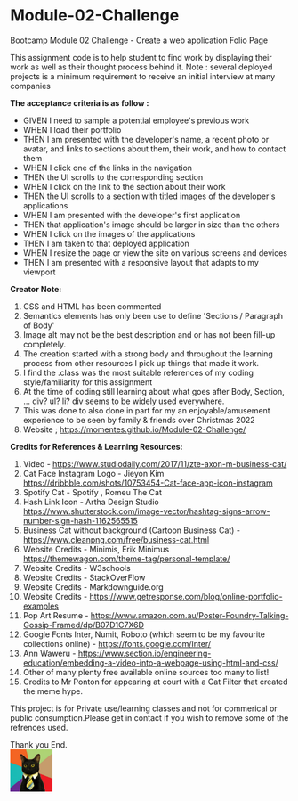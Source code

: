 # Module-02-Challenge
Bootcamp Module 02 Challenge - Create a web application Folio Page

This assignment code is to help student to find work by displaying their work as well as their thought process behind it. Note : several deployed projects is a minimum requirement to receive an initial interview at many companies

**The acceptance criteria is as follow :**
- GIVEN I need to sample a potential employee's previous work
- WHEN I load their portfolio
- THEN I am presented with the developer's name, a recent photo or avatar, and links to sections about them, their work, and how to contact them
- WHEN I click one of the links in the navigation
- THEN the UI scrolls to the corresponding section
- WHEN I click on the link to the section about their work
- THEN the UI scrolls to a section with titled images of the developer's applications
- WHEN I am presented with the developer's first application
- THEN that application's image should be larger in size than the others
- WHEN I click on the images of the applications
- THEN I am taken to that deployed application
- WHEN I resize the page or view the site on various screens and devices
- THEN I am presented with a responsive layout that adapts to my viewport

**Creator Note:**
1. CSS and HTML has been commented
2. Semantics elements has only been use to define 'Sections / Paragraph of Body'
3. Image alt may not be the best description and or has not been fill-up completely. 
4. The creation started with a strong body and throughout the learning process from other resources I pick up things that made it work.
5. I find the .class was the most suitable references of my coding style/familiarity for this assignment
6. At the time of coding still learning about what goes after Body, Section, ... div? ul? li? div seems to be widely used everywhere.
7. This was done to also done in part for my an enjoyable/amusement experience to be seen by family & friends over Christmas 2022
8. Website ; https://momentes.github.io/Module-02-Challenge/

**Credits for References & Learning Resources:**
1. Video - https://www.studiodaily.com/2017/11/zte-axon-m-business-cat/
2. Cat Face Instagram Logo - Jieyon Kim https://dribbble.com/shots/10753454-Cat-face-app-icon-instagram
3. Spotify Cat - Spotify , Romeu The Cat
4. Hash Link Icon - Artha Design Studio https://www.shutterstock.com/image-vector/hashtag-signs-arrow-number-sign-hash-1162565515
5. Business Cat without background (Cartoon Business Cat) - https://www.cleanpng.com/free/business-cat.html
6. Website Credits - Minimis, Erik Minimus https://themewagon.com/theme-tag/personal-template/
7. Website Credits - W3schools
8. Website Credits - StackOverFlow
9. Website Credits - Markdownguide.org
10. Website Credits - https://www.getresponse.com/blog/online-portfolio-examples
11. Pop Art Resume - https://www.amazon.com.au/Poster-Foundry-Talking-Gossip-Framed/dp/B07D1C7X6D
12. Google Fonts Inter, Numit, Roboto (which seem to be my favourite collections online) - https://fonts.google.com/Inter/
13. Ann Waweru - https://www.section.io/engineering-education/embedding-a-video-into-a-webpage-using-html-and-css/
14. Other of many plenty free available online sources too many to list!
15. Credits to Mr Ponton for appearing at court with a Cat Filter that created the meme hype.


This project is for Private use/learning classes and not for commerical or public consumption.Please get in contact if you wish to remove some of the refrences used.

Thank you
End.        
<img src="images/business-cat1.jpg" width=15%>